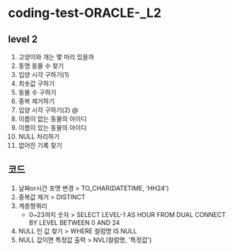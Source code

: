 # coding-test-ORACLE-_L2

## level 2
  1. 고양이와 개는 몇 마리 있을까
  2. 동명 동물 수 찾기
  3. 입양 시각 구하기(1)
  4. 최솟값 구하기
  5. 동물 수 구하기
  6. 중복 제거하기
  7. 입양 시각 구하기(2) @
  8. 이름이 없는 동물의 아이디
  9. 이름이 있는 동물의 아이디
  10. NULL 처리하기
  11. 없어진 기록 찾기

## 코드
  1. 날짜or시간 포맷 변경 > TO_CHAR(DATETIME, 'HH24')
  2. 중복값 제거 > DISTINCT
  3. 계층형쿼리
      - 0~23까지 숫자 > SELECT LEVEL-1 AS HOUR
                        FROM DUAL
                        CONNECT BY LEVEL BETWEEN 0 AND 24
  4. NULL 인 값 찾기 > WHERE 컬럼명 IS NULL
  5. NULL 값이면 특정값 출력 > NVL(컬럼명, '특정값')
